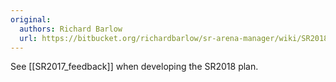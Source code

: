 ```yaml
---
original:
  authors: Richard Barlow
  url: https://bitbucket.org/richardbarlow/sr-arena-manager/wiki/SR2018
---
```

See [[SR2017_feedback]] when developing the SR2018 plan.
